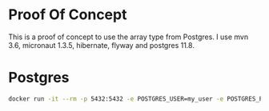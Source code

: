 # Proof Of Concept

This is a proof of concept to use the array type from Postgres.
I use mvn 3.6, micronaut 1.3.5, hibernate, flyway and postgres 11.8. 

# Postgres

```sh
docker run -it --rm -p 5432:5432 -e POSTGRES_USER=my_user -e POSTGRES_PASSWORD=geheim -e POSTGRES_DB=my_database postgres:11.8
```
